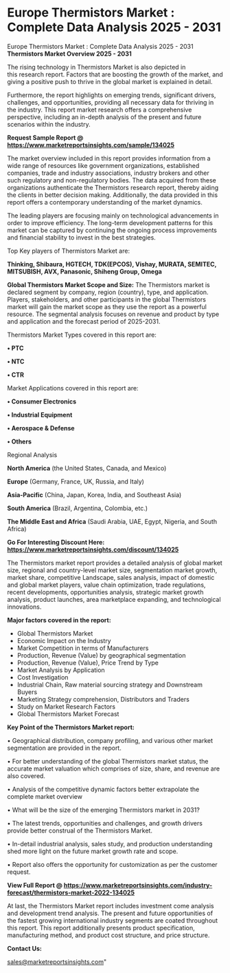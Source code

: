 # Europe Thermistors Market : Complete Data Analysis 2025 - 2031
Europe Thermistors Market : Complete Data Analysis 2025 - 2031
<Strong> Thermistors Market Overview 2025 - 2031</strong>

The rising technology in Thermistors Market is also depicted in this research report. Factors that are boosting the growth of the market, and giving a positive push to thrive in the global market is explained in detail.

Furthermore, the report highlights on emerging trends, significant drivers, challenges, and opportunities, providing all necessary data for thriving in the industry. This report market research offers a comprehensive perspective, including an in-depth analysis of the present and future scenarios within the industry.

<strong>Request Sample Report @ <a href=https://www.marketreportsinsights.com/sample/134025>https://www.marketreportsinsights.com/sample/134025</a></strong>

The market overview included in this report provides information from a wide range of resources like government organizations, established companies, trade and industry associations, industry brokers and other such regulatory and non-regulatory bodies. The data acquired from these organizations authenticate the Thermistors research report, thereby aiding the clients in better decision making. Additionally, the data provided in this report offers a contemporary understanding of the market dynamics.

The leading players are focusing mainly on technological advancements in order to improve efficiency. The long-term development patterns for this market can be captured by continuing the ongoing process improvements and financial stability to invest in the best strategies.

Top Key players of Thermistors Market are:

<strong>Thinking, Shibaura, HGTECH, TDK(EPCOS), Vishay, MURATA, SEMITEC, MITSUBISH, AVX, Panasonic, Shiheng Group, Omega</strong>

<strong><b>Global Thermistors Market Scope and Size:</b></strong>
The Thermistors market is declared segment by company, region (country), type, and application. Players, stakeholders, and other participants in the global Thermistors market will gain the market scope as they use the report as a powerful resource. The segmental analysis focuses on revenue and product by type and application and the forecast period of 2025-2031.

Thermistors Market Types covered in this report are:

<strong>• PTC

• NTC

• CTR</strong>

Market Applications covered in this report are:

<strong>• Consumer Electronics

• Industrial Equipment

• Aerospace & Defense

• Others</strong> 

Regional Analysis

<strong>North America</strong> (the United States, Canada, and Mexico)

<strong>Europe</strong> (Germany, France, UK, Russia, and Italy)

<strong>Asia-Pacific</strong> (China, Japan, Korea, India, and Southeast Asia)

<strong>South America</strong> (Brazil, Argentina, Colombia, etc.)

<strong>The Middle East and Africa</strong> (Saudi Arabia, UAE, Egypt, Nigeria, and South Africa)

<strong>Go For Interesting Discount Here: <a href=https://www.marketreportsinsights.com/discount/134025>https://www.marketreportsinsights.com/discount/134025</a></strong>

The Thermistors market report provides a detailed analysis of global market size, regional and country-level market size, segmentation market growth, market share, competitive Landscape, sales analysis, impact of domestic and global market players, value chain optimization, trade regulations, recent developments, opportunities analysis, strategic market growth analysis, product launches, area marketplace expanding, and technological innovations.

<strong><b>Major factors covered in the report:</b></strong>
<ul>
  <li>Global Thermistors Market </li>
  <li>Economic Impact on the Industry</li>
  <li>Market Competition in terms of Manufacturers</li>
  <li>Production, Revenue (Value) by geographical segmentation</li>
  <li>Production, Revenue (Value), Price Trend by Type</li>
  <li>Market Analysis by Application</li>
  <li>Cost Investigation</li>
  <li>Industrial Chain, Raw material sourcing strategy and Downstream Buyers</li>
  <li>Marketing Strategy comprehension, Distributors and Traders</li>
  <li>Study on Market Research Factors</li>
  <li>Global Thermistors Market Forecast</li>
</ul>

<strong><b>Key Point of the Thermistors Market report:</b></strong>

• Geographical distribution, company profiling, and various other market segmentation are provided in the report.

• For better understanding of the global Thermistors market status, the accurate market valuation which comprises of size, share, and revenue are also covered.

• Analysis of the competitive dynamic factors better extrapolate the complete market overview

• What will be the size of the emerging Thermistors market in 2031?

• The latest trends, opportunities and challenges, and growth drivers provide better construal of the Thermistors Market.

• In-detail industrial analysis, sales study, and production understanding shed more light on the future market growth rate and scope.

• Report also offers the opportunity for customization as per the customer request.

<strong><b>View Full Report @ <a href=https://www.marketreportsinsights.com/industry-forecast/thermistors-market-2022-134025>https://www.marketreportsinsights.com/industry-forecast/thermistors-market-2022-134025</a></b></strong>


At last, the Thermistors Market report includes investment come analysis and development trend analysis. The present and future opportunities of the fastest growing international industry segments are coated throughout this report. This report additionally presents product specification, manufacturing method, and product cost structure, and price structure.

<strong>Contact Us:</strong>

sales@marketreportsinsights.com"
